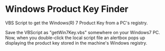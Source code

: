 # Windows Product Key Finder

VBS Script to get the Windows(R) 7 Product Key from a PC's registry.

Save the VBScript as "getWin7Key.vbs" somewhere on your Windows7 PC.
Now, when you double-click the local script file an alertbox pops up
displaying the product key stored in the machine's Windows registry.

